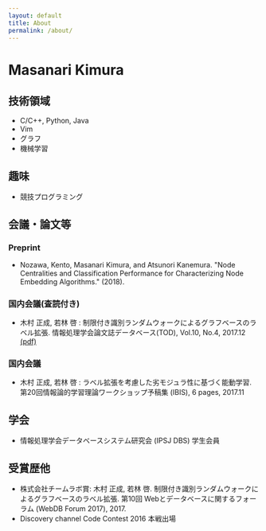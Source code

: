 ```yaml
---
layout: default
title: About
permalink: /about/
---
```


# Masanari Kimura

## 技術領域

- C/C++, Python, Java
- Vim
- グラフ
- 機械学習

## 趣味
- 競技プログラミング

## 会議・論文等
### Preprint
- Nozawa, Kento, Masanari Kimura, and Atsunori Kanemura. "Node Centralities and Classification Performance for Characterizing Node Embedding Algorithms." (2018).

### 国内会議(査読付き)
- 木村 正成, 若林 啓 : 制限付き識別ランダムウォークによるグラフベースのラベル拡張. 情報処理学会論文誌データベース(TOD), Vol.10, No.4, 2017.12 [(pdf)](https://ipsj.ixsq.nii.ac.jp/ej/?action=pages_view_main&active_action=repository_view_main_item_detail&item_id=184929&item_no=1&page_id=13&block_id=8)

### 国内会議
- 木村 正成, 若林 啓 : ラベル拡張を考慮した劣モジュラ性に基づく能動学習. 第20回情報論的学習理論ワークショップ予稿集 (IBIS), 6 pages, 2017.11

## 学会
- 情報処理学会データベースシステム研究会 (IPSJ DBS) 学生会員

## 受賞歴他
- 株式会社チームラボ賞: 木村 正成, 若林 啓. 制限付き識別ランダムウォークによるグラフベースのラベル拡張. 第10回 Webとデータベースに関するフォーラム (WebDB Forum 2017), 2017.
- Discovery channel Code Contest 2016 本戦出場
